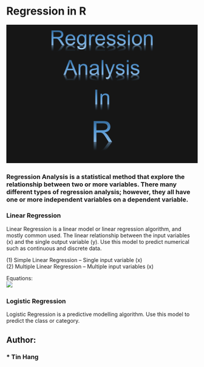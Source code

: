 # Regression in R  
<img src="RegressionAnalysisR.PNG">

### Regression Analysis is a statistical method that explore the relationship between two or more variables. There many different types of regression analysis; however, they all have one or more independent variables on a dependent variable.  
### Linear Regression
Linear Regression is a linear model or linear regression algorithm, and mostly common used. The linear relationship between the input variables (x) and the single output variable (y). 
Use this model to predict numerical such as continuous and discrete data.  

(1) Simple Linear Regression – Single input variable (x)  
(2) Multiple Linear Regression – Multiple input variables (x)  

Equations:  
<img src="https://render.githubusercontent.com/render/math?math=y = b_{0} + b_{1}*x\]">


### Logistic Regression
Logistic Regression is a predictive modelling algorithm.  Use this model to predict the class or category.  

## Author:  
### * Tin Hang  
